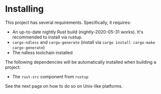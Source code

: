 # Installing

This project has several requirements. Specifically, it requires:
- An up-to-date nightly Rust build (nightly-2020-05-31 works). It's
  recommended to install via rustup.
- `cargo-ndless` and `cargo-generate` (install via `cargo install
  cargo-make cargo-generate`)
- The ndless toolchain installed

The following dependencies will be automatically installed when building
a project:
- The `rust-src` component from `rustup`

See the next page on how to do so on Unix-like platforms.
